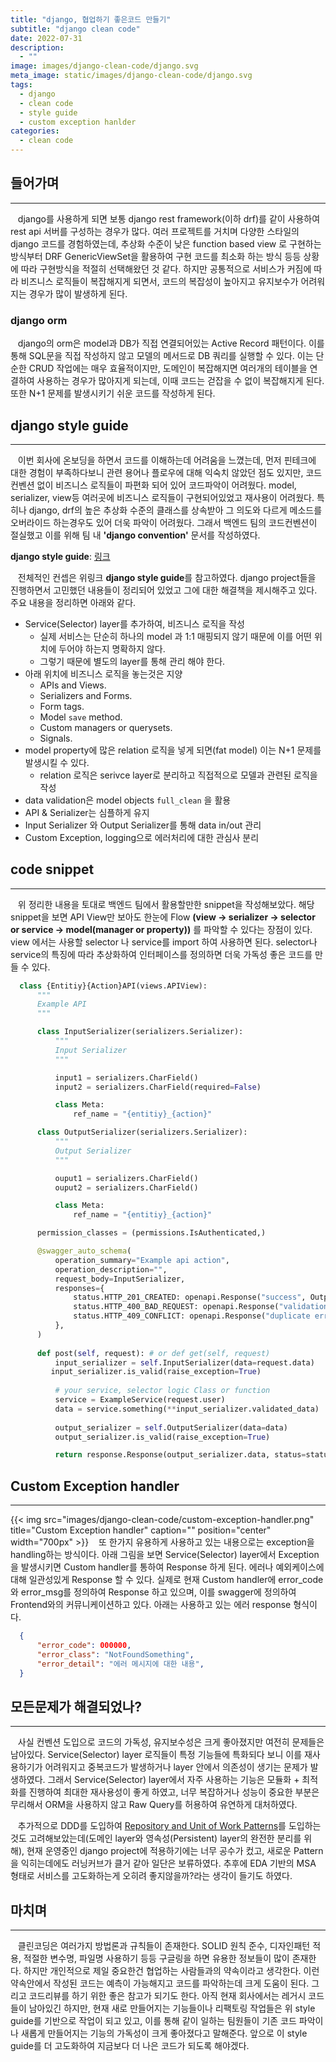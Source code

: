 ```yaml
---
title: "django, 협업하기 좋은코드 만들기"
subtitle: "django clean code"
date: 2022-07-31
description:
  - ""
image: images/django-clean-code/django.svg
meta_image: static/images/django-clean-code/django.svg
tags:
  - django
  - clean code
  - style guide
  - custom exception hanlder
categories:
  - clean code
---
```


## 들어가며

---

&nbsp;&nbsp;&nbsp;django를 사용하게 되면 보통 django rest framework(이하 drf)를 같이 사용하여 rest api 서버를 구성하는 경우가 많다. 여러 프로젝트를 거치며 다양한 스타일의 django 코드를 경험하였는데, 추상화 수준이 낮은 function based view 로 구현하는 방식부터 DRF GenericViewSet을 활용하여 구현 코드를 최소화 하는 방식 등등 상황에 따라 구현방식을 적절히 선택해왔던 것 같다. 하지만 공통적으로 서비스가 커짐에 따라 비즈니스 로직들이 복잡해지게 되면서, 코드의 복잡성이 높아지고 유지보수가 어려워지는 경우가 많이 발생하게 된다.  

### django orm
&nbsp;&nbsp;&nbsp;django의 orm은 model과 DB가 직접 연결되어있는 Active Record 패턴이다. 이를 통해 SQL문을 직접 작성하지 않고 모델의 메서드로 DB 쿼리를 실행할 수 있다. 이는 단순한 CRUD 작업에는 매우 효율적이지만, 도메인이 복잡해지면 여러개의 테이블을 연결하여 사용하는 경우가 많아지게 되는데, 이때 코드는 걷잡을 수 없이 복잡해지게 된다. 또한 N+1 문제를 발생시키기 쉬운 코드를 작성하게 된다.


## django style guide

---

&nbsp;&nbsp;&nbsp;이번 회사에 온보딩을 하면서 코드를 이해하는데 어려움을 느꼈는데, 먼저 핀테크에 대한 경험이 부족하다보니 관련 용어나 플로우에 대해 익숙치 않았던 점도 있지만, 코드컨벤션 없이 비즈니스 로직들이 파편화 되어 있어 코드파악이 어려웠다. model, serializer, view등 여러곳에 비즈니스 로직들이 구현되어있었고 재사용이 어려웠다. 특히나 django, drf의 높은 추상화 수준의 클래스를 상속받아 그 의도와 다르게 메소드를 오버라이드 하는경우도 있어 더욱 파악이 어려웠다. 그래서 백엔드 팀의 코드컨벤션이 절실했고 이를 위해 팀 내 **'django convention'** 문서를 작성하였다.

**django style guide**: <a href="https://github.com/HackSoftware/Django-Styleguide" target="_blank">링크</a>

&nbsp;&nbsp;&nbsp;전체적인 컨셉은 위링크 **django style guide**를 참고하였다. django project들을 진행하면서 고민했던 내용들이 정리되어 있었고 그에 대한 해결책을 제시해주고 있다. 주요 내용을 정리하면 아래와 같다.

- Service(Selector) layer를 추가하여, 비즈니스 로직을 작성
    - 실제 서비스는 단순히 하나의 model 과 1:1 매핑되지 않기 때문에 이를 어떤 위치에 두어야 하는지 명확하지 않다.
    - 그렇기 때문에 별도의 layer를 통해 관리 해야 한다.
- 아래 위치에 비즈니스 로직을 놓는것은 지양
    - APIs and Views.
    - Serializers and Forms.
    - Form tags.
    - Model `save` method.
    - Custom managers or querysets.
    - Signals.
- model property에 많은 relation 로직을 넣게 되면(fat model)  이는 N+1 문제를 발생시킬 수 있다.
    - relation 로직은 serivce layer로 분리하고 직접적으로 모델과 관련된 로직을 작성
- data validation은 model objects `full_clean` 을 활용
- API & Serializer는 심플하게 유지
- Input Serializer 와 Output Serializer를 통해 data in/out 관리
- Custom Exception, logging으로 에러처리에 대한 관심사 분리


## code snippet

---

&nbsp;&nbsp;&nbsp;위 정리한 내용을 토대로 백엔드 팀에서 활용할만한 snippet을 작성해보았다. 해당 snippet을 보면 API View만 보아도 한눈에 Flow **(view → serializer → selector or service → model(manager or property))** 를 파악할 수 있다는 장점이 있다. view 에서는 사용할 selector 나 service를 import 하여 사용하면 된다. selector나 service의 특징에 따라 추상화하여 인터페이스를 정의하면 더욱 가독성 좋은 코드를 만들 수 있다. 
```python
  class {Entitiy}{Action}API(views.APIView):
      """
      Example API
      """

      class InputSerializer(serializers.Serializer):
          """
          Input Serializer
          """

          input1 = serializers.CharField()
          input2 = serializers.CharField(required=False)

          class Meta:
              ref_name = "{entitiy}_{action}"

      class OutputSerializer(serializers.Serializer):
          """
          Output Serializer
          """

          ouput1 = serializers.CharField()
          ouput2 = serializers.CharField()

          class Meta:
              ref_name = "{entitiy}_{action}"

      permission_classes = (permissions.IsAuthenticated,)

      @swagger_auto_schema(
          operation_summary="Example api action",
          operation_description="",
          request_body=InputSerializer,
          responses={
              status.HTTP_201_CREATED: openapi.Response("success", OutputSerializer),
              status.HTTP_400_BAD_REQUEST: openapi.Response("validation error"),
              status.HTTP_409_CONFLICT: openapi.Response("duplicate error"),
          },
      )
      
      def post(self, request): # or def get(self, request)
          input_serializer = self.InputSerializer(data=request.data)
         input_serializer.is_valid(raise_exception=True)
          
          # your service, selector logic Class or function
          service = ExampleService(request.user)
          data = service.something(**input_serializer.validated_data)
          
          output_serializer = self.OutputSerializer(data=data)
          output_serializer.is_valid(raise_exception=True)

          return response.Response(output_serializer.data, status=status.HTTP_201_CREATED)  

```

## Custom Exception handler

---

{{< img src="images/django-clean-code/custom-exception-handler.png" title="Custom Exception handler" caption="" position="center" width="700px" >}}
&nbsp;&nbsp;&nbsp;또 한가지 유용하게 사용하고 있는 내용으로는 exception을 handling하는 방식이다. 아래 그림을 보면 Service(Selector) layer에서 Exception 을 발생시키면 Custom handler를 통하여 Response 하게 된다. 에러나 예외케이스에 대해 일관성있게 Response 할 수 있다. 실제로 현재 Custom handler에 error_code와 error_msg를 정의하여 Response 하고 있으며, 이를 swagger에 정의하여 Frontend와의 커뮤니케이션하고 있다. 아래는 사용하고 있는 에러 response 형식이다. 
```json
  {
      "error_code": 000000,
      "error_class": "NotFoundSomething",
      "error_detail": "에러 메시지에 대한 내용",
  }
```

## 모든문제가 해결되었나?

---

&nbsp;&nbsp;&nbsp;사실 컨벤션 도입으로 코드의 가독성, 유지보수성은 크게 좋아졌지만 여전히 문제들은 남아있다. Service(Selector) layer 로직들이 특정 기능들에 특화되다 보니 이를 재사용하기가 어려워지고 중복코드가 발생하거나 layer 안에서 의존성이 생기는 문제가 발생하였다. 그래서 Service(Selector) layer에서 자주 사용하는 기능은 모듈화 + 최적화를 진행하여 최대한 재사용성이 좋게 하였고, 너무 복잡하거나 성능이 중요한 부분은 무리해서 ORM을 사용하지 않고 Raw Query를 허용하여 유연하게 대처하였다.  

&nbsp;&nbsp;&nbsp;추가적으로 DDD를 도입하여 [Repository and Unit of Work Patterns](https://www.cosmicpython.com/book/appendix_django.html)를 도입하는것도 고려해보았는데(도메인 layer와 영속성(Persistent) layer의 완전한 분리를 위해), 현재 운영중인 django project에 적용하기에는 너무 공수가 컸고, 새로운 Pattern을 익히는데에도 러닝커브가 클거 같아 일단은 보류하였다. 추후에 EDA 기반의 MSA 형태로 서비스를 고도화하는게 오히려 좋지않을까?라는 생각이 들기도 하였다.


## 마치며

---

&nbsp;&nbsp;&nbsp;클린코딩은 여러가지 방법론과 규칙들이 존재한다. SOLID 원칙 준수, 디자인패턴 적용, 적절한 변수명, 파일명 사용하기 등등 구글링을 하면 유용한 정보들이 많이 존재한다. 하지만 개인적으로 제일 중요한건 협업하는 사람들과의 약속이라고 생각한다. 이런 약속안에서 작성된 코드는 예측이 가능해지고 코드를 파악하는데  크게 도움이 된다. 그리고 코드리뷰를 하기 위한 좋은 참고가 되기도 한다. 아직 현재 회사에서는 레거시 코드들이 남아있긴 하지만, 현재 새로 만들어지는 기능들이나 리팩토링 작업들은 위 style guide를 기반으로 작업이 되고 있고, 이를 통해 같이 일하는 팀원들이 기존 코드 파악이나 새롭게 만들어지는 기능의 가독성이 크게 좋아졌다고 말해준다. 앞으로 이 style guide를 더 고도화하여 지금보다 더 나은 코드가 되도록 해야겠다. 